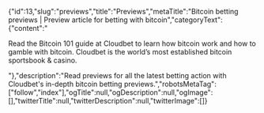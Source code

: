 {"id":13,"slug":"previews","title":"Previews","metaTitle":"Bitcoin betting previews | Preview article for betting with bitcoin","categoryText":{"content":"<p>Read the Bitcoin 101 guide at Cloudbet to learn how bitcoin work and how to gamble with bitcoin. Cloudbet is the world’s most established bitcoin sportsbook &amp; casino.</p>"},"description":"Read previews for all the latest betting action with Cloudbet's in-depth bitcoin betting previews.","robotsMetaTag":["follow","index"],"ogTitle":null,"ogDescription":null,"ogImage":[],"twitterTitle":null,"twitterDescription":null,"twitterImage":[]}
